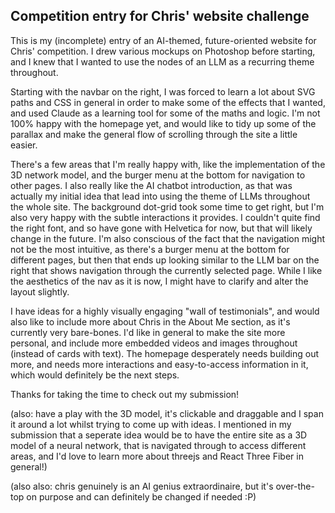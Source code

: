 ## Competition entry for Chris' website challenge

This is my (incomplete) entry of an AI-themed, future-oriented website for Chris' competition. I drew various mockups on Photoshop before starting, and I knew that I wanted to use the nodes of an LLM as a recurring theme throughout.

Starting with the navbar on the right, I was forced to learn a lot about SVG paths and CSS in general in order to make some of the effects that I wanted, and used Claude as a learning tool for some of the maths and logic. I'm not 100% happy with the homepage yet, and would like to tidy up some of the parallax and make the general flow of scrolling through the site a little easier.

There's a few areas that I'm really happy with, like the implementation of the 3D network model, and the burger menu at the bottom for navigation to other pages. I also really like the AI chatbot introduction, as that was actually my initial idea that lead into using the theme of LLMs throughout the whole site. The background dot-grid took some time to get right, but I'm also very happy with the subtle interactions it provides. I couldn't quite find the right font, and so have gone with Helvetica for now, but that will likely change in the future. I'm also conscious of the fact that the navigation might not be the most intuitive, as there's a burger menu at the bottom for different pages, but then that ends up looking similar to the LLM bar on the right that shows navigation through the currently selected page. While I like the aesthetics of the nav as it is now, I might have to clarify and alter the layout slightly.

I have ideas for a highly visually engaging "wall of testimonials", and would also like to include more about Chris in the About Me section, as it's currently very bare-bones. I'd like in general to make the site more personal, and include more embedded videos and images throughout (instead of cards with text). The homepage desperately needs building out more, and needs more interactions and easy-to-access information in it, which would definitely be the next steps.

Thanks for taking the time to check out my submission!

(also: have a play with the 3D model, it's clickable and draggable and I span it around a lot whilst trying to come up with ideas. I mentioned in my submission that a seperate idea would be to have the entire site as a 3D model of a neural network, that is navigated through to access different areas, and I'd love to learn more about threejs and React Three Fiber in general!)

(also also: chris genuinely is an AI genius extraordinaire, but it's over-the-top on purpose and can definitely be changed if needed :P)
